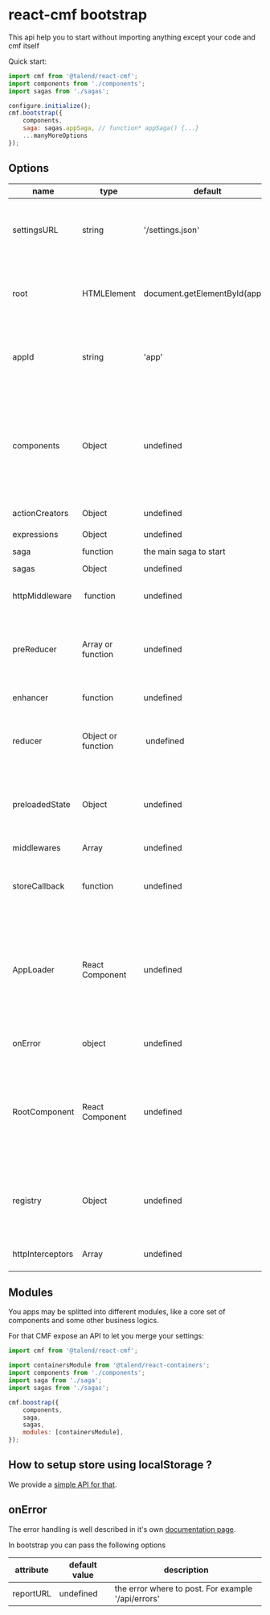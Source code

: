 # react-cmf bootstrap

This api help you to start without importing anything except your code and cmf itself

Quick start:

```javascript
import cmf from '@talend/react-cmf';
import components from './components';
import sagas from './sagas';

configure.initialize();
cmf.bootstrap({
	components,
	saga: sagas.appSaga, // function* appSaga() {...}
	...manyMoreOptions
});
```

## Options

| name | type | default | description |
| -- | -- | -- | -- |
| settingsURL | string | '/settings.json' | REQUIRED This URL to fetch the cmf settings.json file |
| root | HTMLElement | document.getElementById(appId) | DOM element where to render the React application |
| appId | string | 'app' | DOM element id, where to render the React application |
| components | Object | undefined | A components dictionary where each key/value are registered in cmf registry so you can refer them in settings |
| actionCreators | Object | undefined | Same as `components` |
| expressions | Object | undefined | Same as `components` |
| saga | function | the main saga to start  |
| sagas | Object | undefined | Same as `components`  |
| httpMiddleware | function | undefined | Override the default http middleware |
| preReducer | Array or function | undefined | Redux preReducer, called on every actions before reducer |
| enhancer | function | undefined |Redux enhancer |
| reducer | Object or function | undefined | Redux reducer. This is added with the internal reducers. |
| preloadedState | Object | undefined | Redux state to preload. This is the initial state on Redux bootstrap. |
| middlewares | Array | undefined | Redux middlewares |
| storeCallback | function | undefined | Let you call a function once the store is created |
| AppLoader | React Component | undefined | Let you define the React component to use to show the app is currently loading (waiting for the settings) |
| onError | object | undefined | configure error handling |
| RootComponent | React Component | undefined | Let you define the React component to use to wrapp the App. It can be a react-router for example. |
| registry | Object | undefined | Let you register anything you want as key/value in the CMF registry |
| httpInterceptors | Array | undefined | Let you register interceptors |

## Modules

You apps may be splitted into different modules, like a core set of components and some other business logics.

For that CMF expose an API to let you merge your settings:

```javascript
import cmf from '@talend/react-cmf';

import containersModule from '@talend/react-containers';
import components from './components';
import saga from './saga';
import sagas from './sagas';

cmf.boostrap({
	components,
	saga,
	sagas,
	modules: [containersModule],
});
```

## How to setup store using localStorage ?

We provide a [simple API for that](./localStorage.md).


## onError

The error handling is well described in it's own [documentation page](./onError.md).

In bootstrap you can pass the following options

| attribute | default value | description |
| -- | -- | -- |
| reportURL | undefined | the error where to post. For example '/api/errors' |
